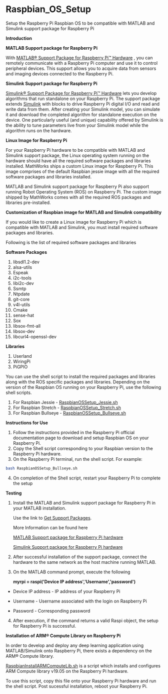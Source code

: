 # Raspbian_OS_Setup
Setup the Raspberry Pi Raspbian OS to be compatible with MATLAB and Simulink support package for Raspberry Pi

**Introduction**

**MATLAB Support package for Raspberry Pi**

With [MATLAB® Support Package for Raspberry Pi™ Hardware](https://www.mathworks.com/discovery/raspberry-pi-programming-matlab-simulink.html) , you can remotely communicate with a Raspberry Pi computer and use it to control peripheral devices. This support allows you to acquire data from sensors and imaging devices connected to the Raspberry Pi.

**Simulink Support package for Raspberry Pi**

[Simulink® Support Package for Raspberry Pi™ Hardware](https://www.mathworks.com/discovery/raspberry-pi-programming-matlab-simulink.html) lets you develop algorithms that run standalone on your Raspberry Pi. The support package extends [Simulink](https://www.mathworks.com/products/simulink.html) with blocks to drive Raspberry Pi digital I/O and read and write data from them. After creating your Simulink model, you can simulate it and download the completed algorithm for standalone execution on the device. One particularly useful (and unique) capability offered by Simulink is the ability to tune parameters live from your Simulink model while the algorithm runs on the hardware.

**Linux Image for Raspberry Pi**

For your Raspberry Pi hardware to be compatible with MATLAB and Simulink support package, the Linux operating system running on the hardware should have all the required software packages and libraries installed. MathWorks ships a custom Linux image for Raspberry Pi. This image comprises of the default Raspbian jessie image with all the required software packages and libraries installed.

MATLAB and Simulink support package for Raspberry Pi also support running Robot Operating System (ROS) on Raspberry Pi. The custom image shipped by MathWorks comes with all the required ROS packages and libraries pre-installed.

**Customization of Raspbian image for MATLAB and Simulink compatibility**

If you would like to create a Linux image for Raspberry Pi which is compatible with MATLAB and Simulink, you must install required software packages and libraries.

Following is the list of required software packages and libraries

**Software Packages**

  1. libsdl1.2-dev
  2. alsa-utils
  3. Espeak
  4. i2c-tools
  5. libi2c-dev
  6. Ssmtp
  7. Ntpdate
  8. git-core
  9. v4l-utils
  10. Cmake
  11. sense-hat
  12. Sox
  13. libsox-fmt-all
  14. libsox-dev
  15. libcurl4-openssl-dev

**Libraries**

1. Userland
2. WiringPi
3. PiGPIO

You can use the shell script to install the required packages and libraries along with the ROS specific packages and libraries.
Depending on the version of the Raspbian OS running on your Raspberry Pi, use the following shell scripts.

1. For Raspbian Jessie - [RaspbianOSSetup_Jessie.sh](/RaspbianOSsetup_Jessie.sh)
2. For Raspbian Stretch - [RaspbianOSSetup_Stretch.sh](/RaspbianOSsetup_Stretch.sh)
2. For Raspbian Bullseye - [RaspbianOSSetup_Bullseye.sh](/RaspbianOSsetup_Stretch.sh)

**Instructions for Use**

  1. Follow the instructions provided in the Raspberry Pi official documentation page to download and setup Raspbian OS on your Raspberry Pi.
  2. Copy the Shell script corresponding to your Raspbian version to the Raspberry Pi hardware. 
  3. On the Raspberry Pi terminal, run the shell script.
  For example:
  ```bash
  bash RaspbianOSSetup_Bullseye.sh
  ```
 4. On completion of the Shell script, restart your Raspberry Pi to complete the setup

**Testing**

1. Install the MATLAB and Simulink support package for Raspberry Pi in your MATLAB installation.

     Use the link to [Get Support Packages](https://www.mathworks.com/matlabcentral/fileexchange/40313?download=true).

     More Information can be found here

      [MATLAB Support package for Raspberry Pi hardware](https://www.mathworks.com/hardware-support/raspberry-pi-matlab.html)

      [Simulink Support package for Raspberry Pi hardware](https://www.mathworks.com/hardware-support/raspberry-pi-simulink.html)

2.  After successful installation of the support package, connect the hardware to the same network as the host machine running MATLAB.
3. On the MATLAB command prompt, execute the following

   **myrpi = raspi(&#39;Device IP address&#39;,&#39;Username&#39;,&#39;password&#39;)**

  - Device IP address - IP address of your Raspberry Pi

  - Username - Username associated with the login on Raspberry Pi

  - Password - Corresponding password

4. After execution, if the command returns a valid Raspi object, the setup for Raspberry Pi is successful.



**Installation of ARM® Compute Library on Raspberry Pi**

In order to develop and deploy any deep learning application using MATLAB/Simulink onto Raspberry Pi, there exists a dependency on the ARM® Compute library. 


[RaspbianInstallARMComputeLib.sh](RaspbianInstallARMComputeLib.sh) is a script which installs and configures ARM Compute library v19.05 on the Raspberry Pi hardware. 


To use this script, copy this file onto your Raspberry Pi hardware and run the shell script. Post sucessful installation, reboot your Raspberry Pi.
